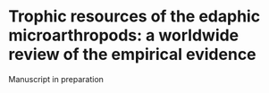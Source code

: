 # Trophic resources of the edaphic microarthropods: a worldwide review of the empirical evidence

Manuscript in preparation

